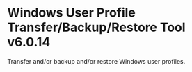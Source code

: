 # Windows User Profile Transfer/Backup/Restore Tool v6.0.14
Transfer and/or backup and/or restore Windows user profiles.
